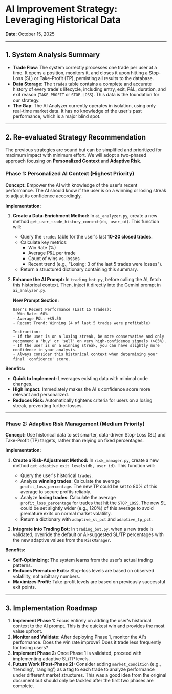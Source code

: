 # AI Improvement Strategy: Leveraging Historical Data
**Date:** October 15, 2025

---

## 1. System Analysis Summary

- **Trade Flow**: The system correctly processes one trade per user at a time. It opens a position, monitors it, and closes it upon hitting a Stop-Loss (SL) or Take-Profit (TP), persisting all results to the database.
- **Data Storage**: The `trades` table contains a complete and accurate history of every trade's lifecycle, including entry, exit, P&L, duration, and exit reason (`TAKE_PROFIT` or `STOP_LOSS`). This data is the foundation for our strategy.
- **The Gap**: The AI Analyzer currently operates in isolation, using only real-time market data. It has no knowledge of the user's past performance, which is a major blind spot.

---

## 2. Re-evaluated Strategy Recommendation

The previous strategies are sound but can be simplified and prioritized for maximum impact with minimum effort. We will adopt a two-phased approach focusing on **Personalized Context** and **Adaptive Risk**.

### **Phase 1: Personalized AI Context (Highest Priority)**

**Concept:** Empower the AI with knowledge of the user's recent performance. The AI should know if the user is on a winning or losing streak to adjust its confidence accordingly.

**Implementation:**

1.  **Create a Data-Enrichment Method:**
    In `ai_analyzer.py`, create a new method `get_user_trade_history_context(db, user_id)`. This function will:
    - Query the `trades` table for the user's last **10-20 closed trades**.
    - Calculate key metrics:
        - Win Rate (%)
        - Average P&L per trade
        - Count of wins vs. losses
        - Recent trend (e.g., "Losing: 3 of the last 5 trades were losses").
    - Return a structured dictionary containing this summary.

2.  **Enhance the AI Prompt:**
    In `trading_bot.py`, before calling the AI, fetch this historical context. Then, inject it directly into the Gemini prompt in `ai_analyzer.py`.

    **New Prompt Section:**
    ```
    User's Recent Performance (Last 15 Trades):
    - Win Rate: 60%
    - Average P&L: +$5.50
    - Recent Trend: Winning (4 of last 5 trades were profitable)

    Instruction:
    - If the user is on a losing streak, be more conservative and only recommend a 'buy' or 'sell' on very high-confidence signals (>85%).
    - If the user is on a winning streak, you can have slightly more confidence in your analysis.
    - Always consider this historical context when determining your final 'confidence' score.
    ```

**Benefits:**
- **Quick to Implement:** Leverages existing data with minimal code changes.
- **High Impact:** Immediately makes the AI's confidence score more relevant and personalized.
- **Reduces Risk:** Automatically tightens criteria for users on a losing streak, preventing further losses.

---

### **Phase 2: Adaptive Risk Management (Medium Priority)**

**Concept:** Use historical data to set smarter, data-driven Stop-Loss (SL) and Take-Profit (TP) targets, rather than relying on fixed percentages.

**Implementation:**

1.  **Create a Risk-Adjustment Method:**
    In `risk_manager.py`, create a new method `get_adaptive_exit_levels(db, user_id)`. This function will:
    - Query the user's historical `trades`.
    - Analyze **winning trades**: Calculate the average `profit_loss_percentage`. The new TP could be set to 80% of this average to secure profits reliably.
    - Analyze **losing trades**: Calculate the average `profit_loss_percentage` for trades that hit the `STOP_LOSS`. The new SL could be set slightly wider (e.g., 120%) of this average to avoid premature exits on normal market volatility.
    - Return a dictionary with `adaptive_sl_pct` and `adaptive_tp_pct`.

2.  **Integrate into Trading Bot:**
    In `trading_bot.py`, when a new trade is validated, override the default or AI-suggested SL/TP percentages with the new adaptive values from the `RiskManager`.

**Benefits:**
- **Self-Optimizing:** The system learns from the user's actual trading patterns.
- **Reduces Premature Exits:** Stop-loss levels are based on observed volatility, not arbitrary numbers.
- **Maximizes Profit:** Take-profit levels are based on previously successful exit points.

---

## 3. Implementation Roadmap

1.  **Implement Phase 1:** Focus entirely on adding the user's historical context to the AI prompt. This is the quickest win and provides the most value upfront.
2.  **Monitor and Validate:** After deploying Phase 1, monitor the AI's performance. Does the win rate improve? Does it trade less frequently for losing users?
3.  **Implement Phase 2:** Once Phase 1 is validated, proceed with implementing adaptive SL/TP levels.
4.  **Future Work (Post-Phase 2):** Consider adding `market_condition` (e.g., 'trending', 'ranging') as a tag to each trade to analyze performance under different market structures. This was a good idea from the original document but should only be tackled after the first two phases are complete.
